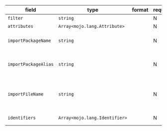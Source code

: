 | field | type | format | required | default | description |
|---|---|---|---|---|---|
| `filter` | `string` |  | N |  |  |
| `attributes` | `Array<mojo.lang.Attribute>` |  | N |  |  |
| `importPackageName` | `string` |  | N |  | imported package name |
| `importPackageAlias` | `string` |  | N |  | alias for the imported package name |
| `importFileName` | `string` |  | N |  | for some language, just import file not package |
| `identifiers` | `Array<mojo.lang.Identifier>` |  | N |  | imported identifiers |
